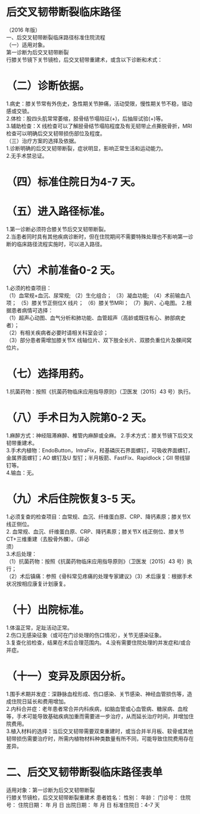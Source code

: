 # 后交叉韧带断裂临床路径  
（2016 年版）  
一、后交叉韧带断裂临床路径标准住院流程  
（一）适用对象。  
第一诊断为后交叉韧带断裂  
行膝关节镜下关节镜检，后交叉韧带重建术，或含以下诊断和术式：  
# （二）诊断依据。  
1.病史：膝关节常有外伤史，急性期关节肿痛，活动受限，慢性期关节不稳，错动感或交锁。  
2.体检：股四头肌常常萎缩，胫骨结节塌陷征$(+)$，后抽屉试验$(+)$等。  
3.辅助检查：X 线检查可以了解胫骨结节塌陷程度及有无韧带止点撕脱骨折，MRI 检查可以明确后交叉韧带损伤部位及程度。  
（三）治疗方案的选择及依据。  
1.诊断明确的后交叉韧带断裂，症状明显，影响正常生活和运动能力。  
2.无手术禁忌证。  
# （四）标准住院日为4-7 天。  
# （五）进入路径标准。  
1.第一诊断必须符合膝关节后交叉韧带断裂。  
2.当患者同时具有其他疾病诊断时，但在住院期间不需要特殊处理也不影响第一诊断的临床路径流程实施时，可以进入路径。  
# （六）术前准备0-2 天。  
1.必须的检查项目：  
（1）血常规$+$血沉、尿常规; （2）生化组合； （3）凝血功能; （4）术前输血八项； （5）膝关节正侧位X 线片； （6）膝关节MRI； （7）胸片、心电图。 2.根据患者病情可选择：  
（1）超声心动图、血气分析和肺功能、血管超声（高龄或既往有心、肺部病史者）；  
（2）有相关疾病者必要时请相关科室会诊；  
（3）部分患者需增加膝关节X 线轴位片、双下肢全长片、双膝负重位片及髁间窝位片。  
# （七）选择用药。  
1.抗菌药物：按照《抗菌药物临床应用指导原则》（卫医发〔2015〕43 号）执行。  
# （八）手术日为入院第0-2 天。  
1.麻醉方式：神经阻滞麻醉、椎管内麻醉或全麻。  2.手术方式：膝关节镜下后交叉韧带重建术。  
3.手术内植物：EndoButton，IntraFix，羟基磷灰石界面螺钉，可吸收界面螺钉，金属界面螺钉；AO 螺钉及U 型钉；半月板箭、FastFix、Rapidlock；GII 带线铆钉等。  
4.输血：无。  
# （九）术后住院恢复3-5 天。  
1.必须复查的检查项目：血常规、血沉、纤维蛋白原、CRP、降钙素原；膝关节X 线正侧位。  
2. 血常规、血沉、纤维蛋白原、CRP、降钙素原；膝关节X 线正侧位、膝关节$\mathrm{CT}+$三维重建（去股骨外髁）。（非必  
须）  
3.术后处理：  
（1）抗菌药物：按照《抗菌药物临床应用指导原则》（卫医发〔2015〕43 号）执行；  
（2）术后镇痛：参照《骨科常见疼痛的处理专家建议》（3）术后康复：根据手术状况按相应康复计划康复。  
# （十）出院标准。  
1.体温正常，足趾活动正常。  
2.伤口无感染征象（或可在门诊处理的伤口情况），关节无感染征象。  
3.复查化验检查，结果在术后合理范围内。 4.没有需要住院处理的并发症和/或合并症。  
# （十一）变异及原因分析。  
1.围手术期并发症：深静脉血栓形成、伤口感染、关节感染、神经血管损伤等，造成住院日延长和费用增加。  
2.内科合并症：老年患者常合并内科疾病，如脑血管或心血管病、糖尿病、血栓等，手术可能导致基础疾病加重而需要进一步治疗，从而延长治疗时间，并增加住院费用。  
3.植入材料的选择：当后交叉韧带需要双束重建时，或当合并半月板、软骨或其他韧带损伤需要治疗时，所需内植物材料种类数量有所不同，可能导致住院费用存在差异。  
# 二、后交叉韧带断裂临床路径表单  
适用对象：第一诊断为后交叉韧带断裂  
行膝关节镜检，后交叉韧带断裂重建术 患者姓名：        性别：     年龄：    门诊号：         住院号：           住院日期：    年  月  日    出院日期：    年  月  日   标准住院日：4-7 天  
